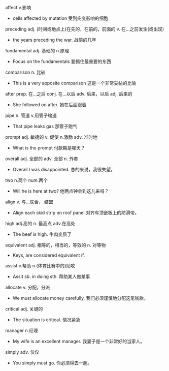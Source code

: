  affect v.影响

- cells affected by mutation 受到突变影响的细胞

preceding adj. (时间或地点上)在先的，在前的，前面的 v. 在...之前发生(或出现)

- the years preceding the war. 战前的几年

fundamental adj. 基础的 n.原理

- Focus on the fundamentals 要抓住最重要的东西

comparison n. 比较

- This is a very apposite comparison 这是一个非常妥帖的比喻

after prep. 在...之后 conj. 在...以后 adv. 后来，以后 adj. 后来的

- She followed on after. 她在后面跟着

pipe n. 管道 v.用管子输送

- That pipe leaks gas 那管子跑气

prompt adj. 敏捷的 v. 促使 n.激励 adv. 准时地

- What is the prompt 付款期是哪天？

overall adj. 全部的 adv. 全部 n. 外套

- Overall I was disappointed. 总的来说，我很失望。

two n.两个 num.两个

- Will he is here at two? 他两点钟会到这儿来吗？

align v. 与...联合， 结盟

- Align each skid strip on roof panel.对齐车顶嵌板上的防滑带。

high adj.高的 n. 最高点 adv.在高处

- The beef is high. 牛肉变质了

equivalent adj. 相等的，相当的，等效的 n. 对等物

- Keys, are considered equivalent if.

assist v.帮助 n.(体育比赛中的)助攻

- Assit sb. in doing sth. 帮助某人做某事

allocate v. 分配，分派

- We must allocate money carefully. 我们必须谨慎地分配这笔钱款。

critical adj. 关键的

- The situation is critical. 情况紧急

manager n.经理

- My wife is an excellent manager. 我妻子是一个非常好的当家人。

simply adv. 仅仅

- You simply must go. 你必须得去一趟。
